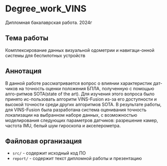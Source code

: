 # Degree_work_VINS
Дипломная бакалаврская работа. 2024г

## Тема работы
Комплексирование данных визуальной одометрии и навигаци-онной системы для беспилотных устройств

## Аннотация 
В данной работе рассматривается вопрос о влиянии характеристик дат-чиков на точность оценки положения БПЛА, полученную с помощью алго-ритмов SOTA(state of the art). Для изучения этого вопроса было принято ис-пользовать алгоритм VINS-Fusion из-за его доступности и высокой точности среди других алгоритмов SOTA. В результате работы, для VINS-Fusion была разработана система оценивания точность локализации на выбранном наборе данных, с возможностью моделирования следующих параметров датчиков: разрешение камер, частота IMU, белый шум гироскопа и акселерометра.

## Файловая организация
* `src/` - содержит исходный код ПО
* `report/` - содержит текст дипломной работы и презентацию
